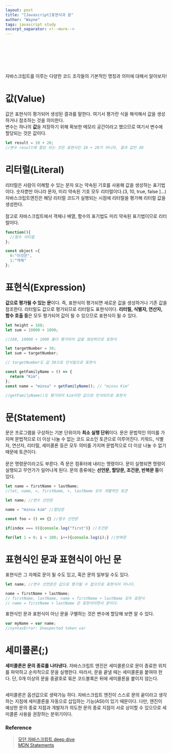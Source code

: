 ```yaml
---
layout: post
title: "[Javascript]표현식과 문"
author: "Wayne"
tags: javascript study
excerpt_separator: <!--more-->
---
```


<span style="color:rgba(0,0,0,0)">코드의 작은 단위에 대하여!</span>

<!--more-->

<br/><br/><br/>

자바스크립트를 이루는 다양한 코드 조각들의 기본적인 명칭과 의미에 대해서 알아보자!

# 값(Value)

값은 표현식이 평가되어 생성된 결과를 말한다. 여기서 평가란 식을 해석해서 값을 생성하거나 참조하는 것을 의미한다. <br/>변수는 하나의 **값**을 저장하기 위해 확보한 메모리 공간이라고 했으므로 여기서 변수에 할당되는 것은 값이다.

```javascript
let result = 10 + 20;
//변수 result에 할당 되는 것은 표현식인 10 + 20가 아니라, 결과 값인 30
```

# 리터럴(Literal)

리터럴은 사람이 이해할 수 있는 문자 또는 약속된 기호를 사용해 값을 생성하는 표기법이다. 숫자뿐만 아니라 문자, 미리 약속된 기호 모두 리터럴이다.(3, 10, true, false ]...) 자바스크립트엔진은 해당 리터럴 코드가 실행되는 시점에 리터럴을 평가해 리터럴 값을 생성한다.
<br/>
<br/> 참고로 자바스크립트에서 객체나 배열, 함수의 표기법도 미리 약속된 표기법이므로 리터럴이다.

```javascript
function(){
  //함수 리터럴
};

const object ={
  0:"이것은",
  1:"객체"
};
```

# 표현식(Expression)

**값으로 평가될 수 있는 문**이다. 즉, 표현식이 평가되면 새로운 값을 생성하거나 기존 값을 참조한다. 리터럴도 값으로 평가되므로 리터럴도 표현식이다. **리터럴, 식별자, 연산자, 함수 호출 등**은 모두 평가되어 값이 될 수 있으므로 표현식이 될 수 있다.

```javascript
let height = 168;
let sum = 10000 + 1000;

//168, 10000 + 1000 둘다 평가되어 값을 생성하므로 표현식

let targetNumber = 30;
let sum = targetNumber;

// targetNumber도 값 30으로 인식됨으로 표현식

const getFamilyName = () => {
  return "Kim";
};
const name = "minsu" + getFamilyName(); // "minsu Kim"

//getFamilyName()도 평가되어 kim이란 값으로 인식되므로 표현식
```

# 문(Statement)

문은 프로그램을 구성하는 기본 단위이자 **최소 실행 단위**이다. 문은 문법적인 의미를 가지며 문법적으로 더 이상 나눌 수 없는 코드 요소인 토큰으로 이루어진다. 키워드, 식별자, 연산자, 리터럴, 세미콜론 등은 모두 의미를 가지며 문법적으로 더 이상 나눌 수 없기 때문에 토큰이다.
<br/><br/>
문은 명령문이라고도 부른다. 즉 문은 컴퓨터에 내리는 명령이다. 문이 실행되면 명령이 실행되고 무언가가 일어나게 된다. 문의 종류에는 **선언문, 할당문, 조건문, 반복문 등**이 있다.

```javascript
let name = firstName + lastName;
//let, name, =, firstName, +, lastName 모두 개별적인 토큰

let name; //변수 선언문

name = "minsu kim" //할당문

const foo = () => {} //함수 선언문

if(index === 0){console.log("first")} //조건문

for(let 1 = 0; i < 100; i++){console.log(i);} //반복문
```

# 표현식인 문과 표현식이 아닌 문

표현식은 그 자체로 문이 될 수도 있고, 혹은 문의 일부일 수도 있다.

```javascript
let name; //변수 선언문은 값으로 평가될 수 없으므로 표현식이 아니다.

name = firstName + lastName;
// firstName, lastName, name = firstName + lastName 모두 표현식
// name = firstName + lastName 은 표현식이면서 문이다.
```

표현식인 문과 표현식이 아닌 문을 구별하는 것은 변수에 할당해 보면 알 수 있다.

```javascript
var myName = var name;
//syntaxError: Unexpected token var
```

# 세미콜론(;)

**세미콜론은 문의 종료를 나타낸다.** 자바스크립트 엔진은 세미콜론으로 문이 종료한 위치를 파악하고 순차적으로 문을 실행한다. 따라서, 문을 끝낼 때는 세미콜론을 붙여야 한다. 단, 0개 이상의 문을 중괄호로 묶은 코드블록은 뒤에 세미콜론을 붙이지 않는다.<br/><br/>

세미콜론은 옵션값으로 생략가능 하다. 자바스크립트 엔진이 스스로 문의 끝이라고 생각하는 지점에 세미콜론을 자동으로 삽입하는 기능(ASI)이 있기 때문이다. 다만, 엔진이 예상한 문의 종료 지점과 개발자가 의도한 문의 종료 지점이 서로 상이할 수 있으므로 세미콜론 사용을 권장하는 분위기이다.

### Reference

> [모던 자바스크립트 deep dive](https://wikibook.co.kr/mjs/)<br/>[MDN Statements](https://developer.mozilla.org/ko/docs/Web/JavaScript/Reference/Statements)
